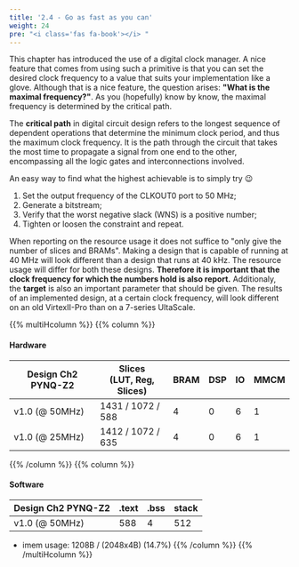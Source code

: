 ```yaml
---
title: '2.4 - Go as fast as you can'
weight: 24
pre: "<i class='fas fa-book'></i> "
---
```


This chapter has introduced the use of a digital clock manager. A nice feature that comes from using such a primitive is that you can set the desired clock frequency to a value that suits your implementation like a glove. Although that is a nice feature, the question arises: **"What is the maximal frequency?"**. As you (hopefully) know by know, the maximal frequency is determined by the critical path.

The **critical path** in digital circuit design refers to the longest sequence of dependent operations that determine the minimum clock period, and thus the maximum clock frequency. It is the path through the circuit that takes the most time to propagate a signal from one end to the other, encompassing all the logic gates and interconnections involved.

An easy way to find what the highest achievable is to simply try :wink: 

1. Set the output frequency of the CLKOUT0 port to 50 MHz;
1. Generate a bitstream;
1. Verify that the worst negative slack (WNS) is a positive number;
1. Tighten or loosen the constraint and repeat.

When reporting on the resource usage it does not suffice to "only give the number of slices and BRAMs". Making a design that is capable of running at 40 MHz will look different than a design that runs at 40 kHz. The resource usage will differ for both these designs. **Therefore it is important that the clock frequency for which the numbers hold is also report.** Additionaly, the **target** is also an important parameter that should be given. The results of an implemented design, at a certain clock frequency, will look different on an old VirtexII-Pro than on a 7-series UltaScale.

{{% multiHcolumn %}}
{{% column %}}
#### Hardware
| Design Ch2 PYNQ-Z2 | Slices <br/>(LUT, Reg, Slices) | BRAM | DSP | IO | MMCM |
|---|---|---|---|---|---|
| v1.0  (@ 50MHz)    | 1431 / 1072 / 588      | 4      | 0     | 6    | 1      |
| v1.0  (@ 25MHz)    | 1412 / 1072 / 635      | 4      | 0     | 6    | 1      |
{{% /column %}}
{{% column %}}
#### Software
| Design Ch2 PYNQ-Z2 | .text | .bss | stack |
|--------------------|-------|------|-------|
| v1.0  (@ 50MHz)    | 588   | 4    | 512   |
* imem usage: 1208B / (2048x4B) (14.7%)
{{% /column %}}
{{% /multiHcolumn %}}

